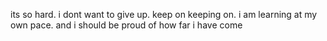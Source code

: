 its so hard. i dont want to give up. keep on keeping on. i am learning at my own pace. and i should be proud of how far i have come